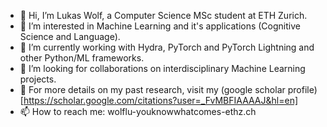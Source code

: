 - 👋 Hi, I’m Lukas Wolf, a Computer Science MSc student at ETH Zurich.
- 👀 I’m interested in Machine Learning and it's applications (Cognitive Science and Language). 
- 🌱 I’m currently working with Hydra, PyTorch and PyTorch Lightning and other Python/ML frameworks. 
- 💞️ I’m looking for collaborations on interdisciplinary Machine Learning projects. 
- 📄 For more details on my past research, visit my (google scholar profile)[https://scholar.google.com/citations?user=_FvMBFIAAAAJ&hl=en]
- 📫 How to reach me: wolflu-youknowwhatcomes-ethz.ch

<!---
lu-wo/lu-wo is a ✨ special ✨ repository because its `README.md` (this file) appears on your GitHub profile.
You can click the Preview link to take a look at your changes.
--->
